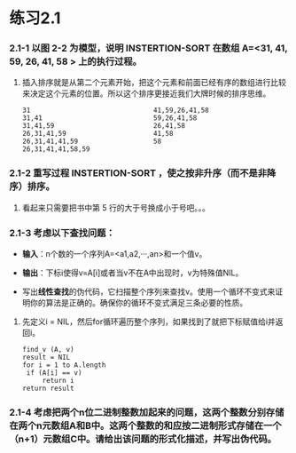# 练习2.1

### 2.1-1 以图 2-2 为模型，说明 INSTERTION-SORT 在数组 A=<31, 41, 59, 26, 41, 58 > 上的执行过程。

1. 插入排序就是从第二个元素开始，把这个元素和前面已经有序的数组进行比较来决定这个元素的位置。所以这个排序更接近我们大牌时候的排序思维。

   ```
   31                               41,59,26,41,58
   31,41                            59,26,41,58
   31,41,59                         26,41,58
   26,31,41,59                      41,58
   26,31,41,41,59                   58
   26,31,41,41,58,59
   ```

### 2.1-2 重写过程 INSTERTION-SORT ，使之按非升序（而不是非降序）排序。

1. 看起来只需要把书中第 5 行的大于号换成小于号吧。。。

### 2.1-3 考虑以下**查找问题**：

* **输入**：n个数的一个序列A=<a1,a2,···,an>和一个值v。

* **输出**：下标i使得v=A[i]或者当v不在A中出现时，v为特殊值NIL。

* 写出**线性查找**的伪代码，它扫描整个序列来查找v。使用一个循环不变式来证明你的算法是正确的。确保你的循环不变式满足三条必要的性质。

1. 先定义i = NIL，然后for循环遍历整个序列，如果找到了就把下标赋值给i并返回i。

   ```
   find_v (A, v)
   result = NIL
   for i = 1 to A.length
   	if (A[i] == v) 
   		return i
   return result
   ```

### 2.1-4 考虑把两个n位二进制整数加起来的问题，这两个整数分别存储在两个n元数组A和B中。这两个整数的和应按二进制形式存储在一个（n+1）元数组C中。请给出该问题的形式化描述，并写出伪代码。


